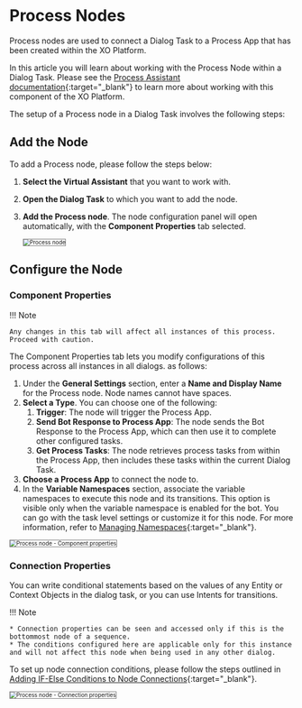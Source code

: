 # Process Nodes

Process nodes are used to connect a Dialog Task to a Process App that has been created within the XO Platform. 

In this article you will learn about working with the Process Node within a Dialog Task. Please see the [Process Assistant documentation](https://developer.kore.ai/process-assistants/){:target="_blank"} to learn more about working with this component of the XO Platform.

The setup of a Process node in a Dialog Task involves the following steps:


## Add the Node

To add a Process node, please follow the steps below:

1. **Select the Virtual Assistant** that you want to work with.
2. **Open the Dialog Task** to which you want to add the node. 
3. **Add the Process node**. The node configuration panel will open automatically, with the **Component Properties** tab selected.

    <img src="../images/process-node.png" alt="Process node" title="Process node" style="border:1px solid gray;zoom:70%;">


## Configure the Node

### Component Properties

!!! Note

    Any changes in this tab will affect all instances of this process. Proceed with caution.

The Component Properties tab lets you modify configurations of this process across all instances in all dialogs. as follows:

1. Under the **General Settings** section, enter a **Name and Display Name** for the Process node. Node names cannot have spaces.
2. **Select a Type**. You can choose one of the following: 
    1. **Trigger**: The node will trigger the Process App.
    2. **Send Bot Response to Process App**: The node sends the Bot Response to the Process App, which can then use it to complete other configured tasks. 
    3. **Get Process Tasks**: The node retrieves process tasks from within the Process App, then includes these tasks within the current Dialog Task. 
3. **Choose a Process App** to connect the node to. 
4. In the **Variable Namespaces** section, associate the variable namespaces to execute this node and its transitions. This option is visible only when the variable namespace is enabled for the bot. You can go with the task level settings or customize it for this node. For more information, refer to [Managing Namespaces](../../../../../app-settings/managing-namespace){:target="_blank"}.

<img src="../images/process-node-component-properties.png" alt="Process node - Component properties" title="Process node - Component Properties" style="border:1px solid gray;zoom:70%;">
    
### Connection Properties

You can write conditional statements based on the values of any Entity or Context Objects in the dialog task, or you can use Intents for transitions. 

!!! Note

    * Connection properties can be seen and accessed only if this is the bottommost node of a sequence.
    * The conditions configured here are applicable only for this instance and will not affect this node when being used in any other dialog.

To set up node connection conditions, please follow the steps outlined in [Adding IF-Else Conditions to Node Connections](../../node-connections/nodes-conditions){:target="_blank"}.

<img src="../images/process-node-connection-properties.png" alt="Process node - Connection properties" title="Process node - Connection Properties" style="border:1px solid gray;zoom:70%;">